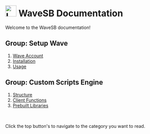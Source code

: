 # <img src="images/wavesbicon2.ico" alt="Logo" width="35" height="35"> WaveSB Documentation

Welcome to the WaveSB documentation!

## Group: Setup Wave
1. [Wave Account](https://github.com/Wave-Selfbot/Wave-Docs/edit/main/readme.md)
2. [Installation](https://github.com/Wis-Selfbot/Wis-Docs/blob/main/settings.md)
3. [Usage](https://github.com/Wis-Selfbot/Wis-Docs/blob/main/models.md)

## Group: Custom Scripts Engine
1. [Structure](https://github.com/Wis-Selfbot/Wis-Docs/blob/main/functions.md)
2. [Client Functions](https://github.com/Wis-Selfbot/Wis-Docs/blob/main/settings.md)
3. [Prebuilt Libraries](https://github.com/Wis-Selfbot/Wis-Docs/blob/main/models.md)


<br>
<br>
Click the top button's to navigate to the category you want to read.
